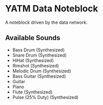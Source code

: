 # YATM Data Noteblock

A noteblock driven by the data network.

## Available Sounds

- Bass Drum (Synthesized)
- Snare Drum (Synthesized)
- HiHat (Synthesized)
- Rimshot (Synthesized)
- Melodic Drum (Synthesized)
- Bass Guitar (Synthesized)
- Guitar
- Piano
- Flute (Synthesized)
- Pulse (25% Duty) (Synthesized)


